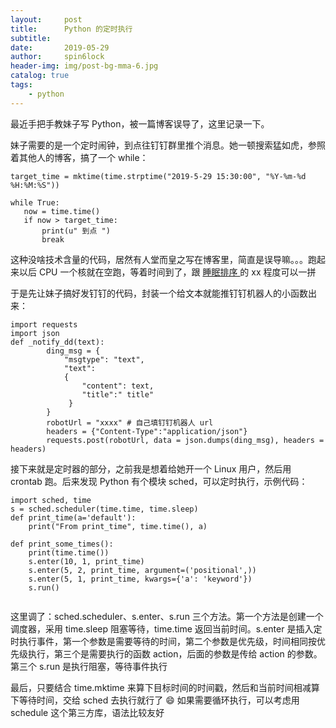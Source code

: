 ```yaml
---
layout:     post
title:      Python 的定时执行
subtitle:   
date:       2019-05-29
author:     spin6lock
header-img: img/post-bg-mma-6.jpg
catalog: true
tags:
    - python
---
```

最近手把手教妹子写 Python，被一篇博客误导了，这里记录一下。

妹子需要的是一个定时闹钟，到点往钉钉群里推个消息。她一顿搜索猛如虎，参照着其他人的博客，搞了一个 while：

```
target_time = mktime(time.strptime("2019-5-29 15:30:00", "%Y-%m-%d %H:%M:%S"))

while True:
   now = time.time()
   if now > target_time:
       print(u" 到点 ")
       break
```

这种没啥技术含量的代码，居然有人堂而皇之写在博客里，简直是误导嘛。。。跑起来以后 CPU 一个核就在空跑，等着时间到了，跟 [ 睡眠排序 ](https://www.jianshu.com/p/4f526ea40df4) 的 xx 程度可以一拼

于是先让妹子搞好发钉钉的代码，封装一个给文本就能推钉钉机器人的小函数出来：

```
import requests
import json
def _notify_dd(text):
        ding_msg = {
            "msgtype": "text",
            "text": 
            {
                "content": text,
                "title":" title"
             }
        }
        robotUrl = "xxxx" # 自己填钉钉机器人 url
        headers = {"Content-Type":"application/json"}
        requests.post(robotUrl, data = json.dumps(ding_msg), headers = headers)
```

接下来就是定时器的部分，之前我是想着给她开一个 Linux 用户，然后用 crontab 跑。后来发现 Python 有个模块 sched，可以定时执行，示例代码：

```
import sched, time
s = sched.scheduler(time.time, time.sleep)
def print_time(a='default'):
    print("From print_time", time.time(), a)

def print_some_times():
    print(time.time())
    s.enter(10, 1, print_time)
    s.enter(5, 2, print_time, argument=('positional',))
    s.enter(5, 1, print_time, kwargs={'a': 'keyword'})
    s.run()
    
```

这里调了：sched.scheduler、s.enter、s.run 三个方法。第一个方法是创建一个调度器，采用 time.sleep 阻塞等待，time.time 返回当前时间。s.enter 是插入定时执行事件，第一个参数是需要等待的时间，第二个参数是优先级，时间相同按优先级执行，第三个是需要执行的函数 action，后面的参数是传给 action 的参数。第三个 s.run 是执行阻塞，等待事件执行

最后，只要结合 time.mktime 来算下目标时间的时间戳，然后和当前时间相减算下等待时间，交给 sched 去执行就行了 😄 如果需要循环执行，可以考虑用 schedule 这个第三方库，语法比较友好
